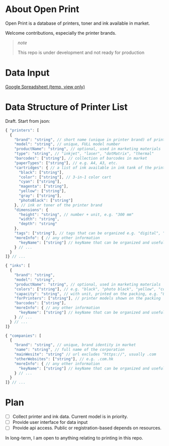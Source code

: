 # About Open Print

Open Print is a database of printers, toner and ink available in market.

Welcome contributions, especially the printer brands.

> *note*
>
> This repo is under development and not ready for production

# Data Input

[Google Spreadsheet (temp, view only)][db_spreadsheet]

[db_spreadsheet]: https://docs.google.com/spreadsheets/d/1pn-e6Oy2wYH8X909f_Tvv_CfZfedK1ag0fA9Djn9vY8/edit?usp=sharing

# Data Structure of Printer List

Draft. Start from json:

```js
{ "printers": [
  {
    "brand": "string", // short name (unique in printer brand) of printers
    "model": "string", // unique, FULL model number
    "productName": "string", // optional, used in marketing materials
    "type": "string", // "inkjet", "laser", "dotMatrix", "thermal"
    "barcodes": ["string"], // collection of barcodes in market
    "paperTypes": ["string"], // e.g. A4, A3, etc.
    "cartridges": { // a list of ink available in ink tank of the printer
      "black": ["string"],
      "color": ["string"], // 3-in-1 color cart
      "cyan": ["string"],
      "magenta": ["string"],
      "yellow": ["string"],
      "gray": ["string"],
      "photoBlack": ["string"]
    }, // ink or toner of the printer brand
    "dimensions": {
      "height": "string", // number + unit, e.g. "300 mm"
      "width": "string",
      "depth": "string"
    },
    "tags": ["string"], // tags that can be organized e.g. "digital", "wifi", "fax", "home-use", etc.
    "moreInfo": { // any other information
      "keyName": ["string"] // keyName that can be organized and useful in search
    } // ...
  }
]} // ...
```

```js
{ "inks": [
  {
    "brand": "string",
    "model": "string",
    "productName": "string", // optional, used in marketing materials
    "colors": ["string"], // e.g. "black", "photo black", "yellow", "color" (or "tri-color")
    "capacity": "string", // with unit, printed on the packing, e.g. "8 ml", "~600 pages"
    "forPrinters": ["string"], // printer models shown on the packing
    "barcodes": ["string"],
    "moreInfo": { // any other information
      "keyName": ["string"] // keyName that can be organized and useful in search
    } // ...
  } // ...
]}
```

```js
{ "companies": [
  {
    "brand": "string", // unique, brand identity in market
    "name": "string", // full name of the corporation
    "mainWesite": "string" // url excludes "https://", usually .com
    "otherWebsites": ["string"], // e.g. .com.hk
    "moreInfo": { // any other information
      "keyName": ["string"] // keyName that can be organized and useful in search
    } // ...
  }
]} // ...
```


# Plan

- [ ] Collect printer and ink data. Current model is in priority.
- [ ] Provide user interface for data input
- [ ] Provide api access. Public or registration-based depends on resources.

In long-term, I am open to anything relating to printing in this repo.
